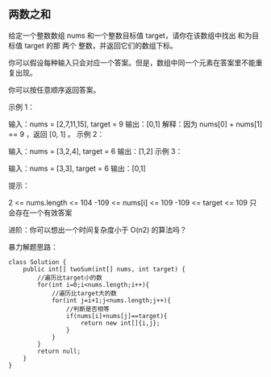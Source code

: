 ## 两数之和

给定一个整数数组 nums 和一个整数目标值 target，请你在该数组中找出 和为目标值 target  的那 两个 整数，并返回它们的数组下标。

你可以假设每种输入只会对应一个答案。但是，数组中同一个元素在答案里不能重复出现。

你可以按任意顺序返回答案。

示例 1：

输入：nums = [2,7,11,15], target = 9
输出：[0,1]
解释：因为 nums[0] + nums[1] == 9 ，返回 [0, 1] 。
示例 2：

输入：nums = [3,2,4], target = 6
输出：[1,2]
示例 3：

输入：nums = [3,3], target = 6
输出：[0,1]
 

提示：

2 <= nums.length <= 104
-109 <= nums[i] <= 109
-109 <= target <= 109
只会存在一个有效答案
 

进阶：你可以想出一个时间复杂度小于 O(n2) 的算法吗？

暴力解题思路：
```
class Solution {
    public int[] twoSum(int[] nums, int target) {
        //遍历比target小的数
        for(int i=0;i<nums.length;i++){
            //遍历比target大的数
            for(int j=i+1;j<nums.length;j++){
                //判断是否相等
                if(nums[i]+nums[j]==target){
                    return new int[]{i,j};
                }
            }
        }
        return null;
    }
}
```
